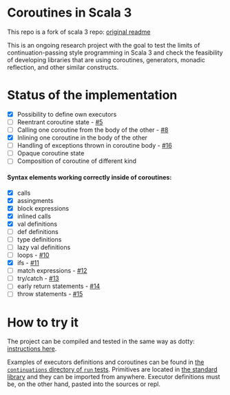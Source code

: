 Coroutines in Scala 3
=====
This repo is a fork of scala 3 repo: [original readme](https://github.com/lampepfl/dotty/blob/master/README.md)

This is an ongoing research project with the goal to test the limits of continuation-passing style programming in Scala 3 and check the feasibility of developing libraries that are using coroutines, generators, monadic reflection, and other similar constructs.

Status of the implementation
====
- [x] Possibility to define own executors
- [ ] Reentrant coroutine state - [#5](https://github.com/VirtuslabRnD/scala3-coroutines/issues/5)
- [ ] Calling one coroutine from the body of the other - [#8](https://github.com/VirtuslabRnD/scala3-coroutines/issues/8)
- [x] Inlining one coroutine in the body of the other
- [ ] Handling of exceptions thrown in coroutine body - [#16](https://github.com/VirtuslabRnD/scala3-coroutines/issues/16)
- [ ] Opaque coroutine state
- [ ] Composition of coroutine of different kind
#### Syntax elements working correctly inside of coroutines:
- [x] calls
- [x] assingments
- [x] block expressions
- [x] inlined calls
- [x] val definitions
- [ ] def definitions
- [ ] type definitions
- [ ] lazy val definitions
- [ ] loops - [#10](https://github.com/VirtuslabRnD/scala3-coroutines/issues/10)
- [x] ifs - [#11](https://github.com/VirtuslabRnD/scala3-coroutines/issues/11)
- [ ] match expressions - [#12](https://github.com/VirtuslabRnD/scala3-coroutines/issues/12)
- [ ] try/catch - [#13](https://github.com/VirtuslabRnD/scala3-coroutines/issues/13)
- [ ] early return statements - [#14](https://github.com/VirtuslabRnD/scala3-coroutines/issues/14)
- [ ] throw statements - [#15](https://github.com/VirtuslabRnD/scala3-coroutines/issues/15)

How to try it
====
The project can be compiled and tested in the same way as dotty: [instructions here](https://dotty.epfl.ch/docs/contributing/getting-started.html). 

Examples of executors definitions and coroutines can be found in [the `continuations` directory of `run` tests](https://github.com/VirtuslabRnD/scala3-coroutines/tree/main/tests/run/continuations). Primitives are located in [the standard library](https://github.com/VirtuslabRnD/scala3-coroutines/blob/main/library/src/scala/continuations/primitives.scala) and they can be imported from anywhere. Executor definitions must be, on the other hand, pasted into the sources or repl.
